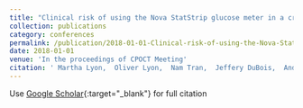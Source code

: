 ```yaml
---
title: "Clinical risk of using the Nova StatStrip glucose meter in a critically ill patient population: Analysis with the Surveillance and IDEA error grids"
collection: publications
category: conferences
permalink: /publication/2018-01-01-Clinical-risk-of-using-the-Nova-StatStrip-glucose-meter-in-a-critically-ill-patient-population-Analysis-with-the-Surveillance-and-IDEA-error-grids
date: 2018-01-01
venue: 'In the proceedings of CPOCT Meeting'
citation: ' Martha Lyon,  Oliver Lyon,  Nam Tran,  Jeffery DuBois,  Andrew Lyon, &quot;Clinical risk of using the Nova StatStrip glucose meter in a critically ill patient population: Analysis with the Surveillance and IDEA error grids.&quot; In the proceedings of CPOCT Meeting, 2018.'
---
```

Use [Google Scholar](https://scholar.google.com/scholar?q=Clinical+risk+of+using+the+Nova+StatStrip+glucose+meter+in+a+critically+ill+patient+population:+Analysis+with+the+Surveillance+and+IDEA+error+grids){:target="_blank"} for full citation